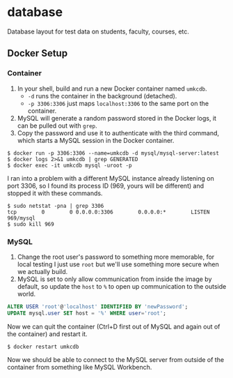 # database
Database layout for test data on students, faculty, courses, etc.

## Docker Setup

### Container
1. In your shell, build and run a new Docker container named `umkcdb`.
   - `-d` runs the container in the background (detached).
   - `-p 3306:3306` just maps `localhost:3306` to the same port on the container.
2. MySQL will generate a random password stored in the Docker logs, it can be pulled out with `grep`.
3. Copy the password and use it to authenticate with the third command, which starts a MySQL session in the Docker container.

```console
$ docker run -p 3306:3306 --name=umkcdb -d mysql/mysql-server:latest
$ docker logs 2>&1 umkcdb | grep GENERATED
$ docker exec -it umkcdb mysql -uroot -p
```

I ran into a problem with a different MySQL instance already listening on port 3306, so I found its process ID (969, yours will be different) and stopped it with these commands.

```console
$ sudo netstat -pna | grep 3306
tcp        0        0 0.0.0.0:3306        0.0.0.0:*        LISTEN 969/mysql
$ sudo kill 969
```

### MySQL

1. Change the root user's password to something more memorable, for local testing I just use `root` but we'll use something more secure when we actually build.
2. MySQL is set to only allow communication from inside the image by default, so update the `host` to `%` to open up communication to the outside world.

```sql
ALTER USER 'root'@'localhost' IDENTIFIED BY 'newPassword';
UPDATE mysql.user SET host = '%' WHERE user='root';
```

Now we can quit the container (Ctrl+D first out of MySQL and again out of the container) and restart it.

```console
$ docker restart umkcdb
```

Now we should be able to connect to the MySQL server from outside of the container from something like MySQL Workbench.